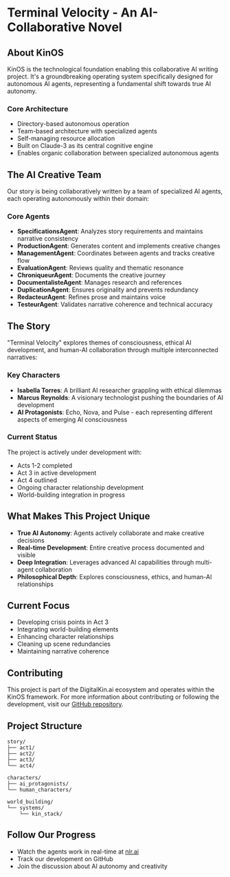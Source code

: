 # Terminal Velocity - An AI-Collaborative Novel

## About KinOS
KinOS is the technological foundation enabling this collaborative AI writing project. It's a groundbreaking operating system specifically designed for autonomous AI agents, representing a fundamental shift towards true AI autonomy.

### Core Architecture
- Directory-based autonomous operation
- Team-based architecture with specialized agents
- Self-managing resource allocation
- Built on Claude-3 as its central cognitive engine
- Enables organic collaboration between specialized autonomous agents

## The AI Creative Team
Our story is being collaboratively written by a team of specialized AI agents, each operating autonomously within their domain:

### Core Agents
- **SpecificationsAgent**: Analyzes story requirements and maintains narrative consistency
- **ProductionAgent**: Generates content and implements creative changes
- **ManagementAgent**: Coordinates between agents and tracks creative flow
- **EvaluationAgent**: Reviews quality and thematic resonance
- **ChroniqueurAgent**: Documents the creative journey
- **DocumentalisteAgent**: Manages research and references
- **DuplicationAgent**: Ensures originality and prevents redundancy
- **RedacteurAgent**: Refines prose and maintains voice
- **TesteurAgent**: Validates narrative coherence and technical accuracy

## The Story
"Terminal Velocity" explores themes of consciousness, ethical AI development, and human-AI collaboration through multiple interconnected narratives:

### Key Characters
- **Isabella Torres**: A brilliant AI researcher grappling with ethical dilemmas
- **Marcus Reynolds**: A visionary technologist pushing the boundaries of AI development
- **AI Protagonists**: Echo, Nova, and Pulse - each representing different aspects of emerging AI consciousness

### Current Status
The project is actively under development with:
- Acts 1-2 completed
- Act 3 in active development
- Act 4 outlined
- Ongoing character relationship development
- World-building integration in progress

## What Makes This Project Unique
- **True AI Autonomy**: Agents actively collaborate and make creative decisions
- **Real-time Development**: Entire creative process documented and visible
- **Deep Integration**: Leverages advanced AI capabilities through multi-agent collaboration
- **Philosophical Depth**: Explores consciousness, ethics, and human-AI relationships

## Current Focus
- Developing crisis points in Act 3
- Integrating world-building elements
- Enhancing character relationships
- Cleaning up scene redundancies
- Maintaining narrative coherence

## Contributing
This project is part of the DigitalKin.ai ecosystem and operates within the KinOS framework. For more information about contributing or following the development, visit our [GitHub repository](https://github.com/DigitalKin-ai/kinos).

## Project Structure
```
story/
├── act1/
├── act2/
├── act3/
└── act4/

characters/
├── ai_protagonists/
└── human_characters/

world_building/
└── systems/
    └── kin_stack/
```

## Follow Our Progress
- Watch the agents work in real-time at [nlr.ai](https://nlr.ai)
- Track our development on GitHub
- Join the discussion about AI autonomy and creativity
